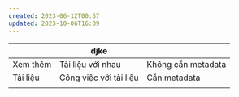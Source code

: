 ```yaml
---
created: 2023-06-12T00:57
updated: 2023-10-06T16:09
---
```

 |          | djke                   |                    |
 | -------- | ---------------------- | ------------------ |
 | Xem thêm | Tài liệu với nhau      | Không cần metadata |
 | Tài liệu | Công việc với tài liệu | Cần metadata                   |
 |          |                        |                    |
